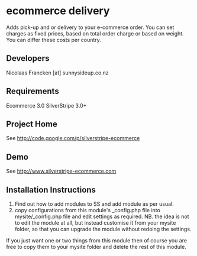 
ecommerce delivery
================================================================================

Adds pick-up and or delivery to your e-commerce order.
You can set charges as fixed prices, based on total
order charge or based on weight.  You can differ these
costs per country.

Developers
-----------------------------------------------
Nicolaas Francken [at] sunnysideup.co.nz

Requirements
-----------------------------------------------
Ecommerce 3.0
SilverStripe 3.0+

Project Home
-----------------------------------------------
See http://code.google.com/p/silverstripe-ecommerce

Demo
-----------------------------------------------
See http://www.silverstripe-ecommerce.com

Installation Instructions
-----------------------------------------------
1. Find out how to add modules to SS and add module as per usual.
2. copy configurations from this module's _config.php file
into mysite/_config.php file and edit settings as required.
NB. the idea is not to edit the module at all, but instead customise
it from your mysite folder, so that you can upgrade the module without redoing the settings.

If you just want one or two things from this module
then of course you are free to copy them to your
mysite folder and delete the rest of this module.





